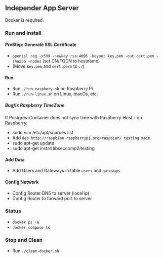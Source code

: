 ## Independer App Server

Docker is required.

### Run and Install

#### PreStep: Generate SSL Certificate

- `openssl req -x509 -newkey rsa:4096 -keyout key.pem -out cert.pem -sha256 -nodes` (set CN/FQDN to hostname)
- (Move `key.pem` and `cert.perm` to `./`)

#### Run

- Run `./run-raspbery.sh` on Raspberry Pi
- Run `./run-linux.sh` on Linux, macOs, etc.

##### Bugfix Raspberry TimeZone

If Postgres-Container does not sync time with Raspberry-Host - on Raspberry:

- sudo vim /etc/apt/sources.list
- Add `deb http://raspbian.raspberrypi.org/raspbian/ testing main`
- sudo apt-get update
- sudo apt-get install libseccomp2/testing

#### Add Data

- Add Users and Gateways in table `users` and `gateways`

#### Config Network

- Config Router DNS to server (local ip)
- Config Router to forward port to server

### Status

- `docker ps -a`
- `docker compose ls`

### Stop and Clean

- Run `./clean-docker.sh`

